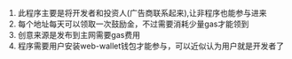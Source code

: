 1. 此程序主要是将开发者和投资人(广告商联系起来),让非程序也能参与进来
2. 每个地址每天可以领取一次鼓励金，不过需要消耗少量gas才能领到
3. 创意来源是发布到主网需要gas费用
4. 程序需要用户安装web-wallet钱包才能参与，可以近似认为用户就是开发者了